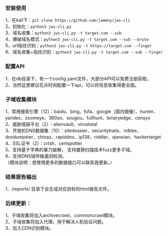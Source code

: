 ### 安装使用 
1、在kali下：`git clone https://github.com/jammny/jws-cli`  
2、初始化：`python3 jws-cli.py`  
3、域名收集：`python3 jws-cli.py -t target.com --sub`  
4、爆破域名模式：`python3 jws-cli.py -t target.com --sub --brute`  
5、url指纹识别：`python3 jws-cli.py -t https://target.com --finger `  
6、域名收集+指纹识别：`python3 jws-cli.py -t target.com --sub --finger`

### 配置API
1、在db目录下，有一个config.yaml文件，大部分API可以免费注册获取。  
2、当然这里建议花点时间配置一下api，可以将信息收集得更全面。

### 子域收集模块  
1、常用搜索引擎（12）：baidu、bing、fofa、google（国内镜像）、hunter、yandex、zoomeye、360so、sougou、fullhunt、binaryedge、censys  
2、威胁情报平台（2）: alienvault、virustotal  
3、开放的DNS数据集（10）：sitedossier、securitytrails、robtex、dnsdumpster、chinaz、rapiddns、ip138、riddler、qianxian、hackertarget  
4、SSL证书（2）：crtsh、certspotter  
5、支持基于字典的暴力破解， 支持置换扫描技术fuzz更多子域。  
6、支持DNS域传输漏洞检测。  
（模块说明：想使用更多的数据接口可以联系我更新。）

### 结果报告输出
1、/reports/ 目录下会生成对应目标的html报告文件。

### 后续更新：
1、子域收集将加入archivecrawl、commoncrawl模块。  
2、子域收集将加入代理，用于解决人机验证问题。   
3、加入CDN识别模块。  
